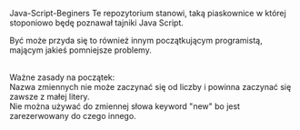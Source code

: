 Java-Script-Beginers
Te repozytorium stanowi, taką piaskownice w której stoponiowo będę poznawał tajniki Java Script.
<p>
Być może przyda się to również innym początkującym programistą, mającym jakieś pomniejsze problemy.
<br /><br />
  
Ważne zasady na początek:<br />
Nazwa zmiennych nie może zaczynać się od liczby i powinna zaczynać się zawsze z małej litery.<br />
Nie można używać do zmiennej słowa keyword "new" bo jest zarezerwowany do czego innego.<br />
